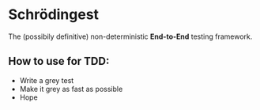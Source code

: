 # Schrödingest
The (possibily definitive) non-deterministic **End-to-End** testing framework.

## How to use for TDD:
  - Write a grey test
  - Make it grey as fast as possible
  - Hope
